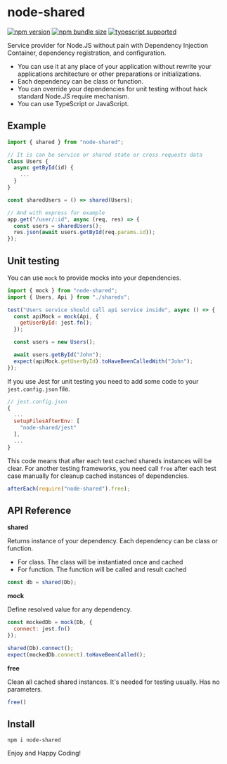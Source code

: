 # node-shared

[![npm version](https://img.shields.io/npm/v/node-shared?style=flat-square)](https://www.npmjs.com/package/node-shared) [![npm bundle size](https://img.shields.io/bundlephobia/minzip/node-shared?style=flat-square)](https://bundlephobia.com/result?p=node-shared) [![typescript supported](https://img.shields.io/npm/types/typescript?style=flat-square)](./src/index.ts)

Service provider for Node.JS without pain with Dependency Injection Container, dependency registration, and configuration.

- You can use it at any place of your application without rewrite your applications architecture or other preparations or initializations.
- Each dependency can be class or function.
- You can override your dependencies for unit testing without hack standard Node.JS require mechanism.
- You can use TypeScript or JavaScript.

## Example

```javascript
import { shared } from "node-shared";

// It is can be service or shared state or cross requests data
class Users {
  async getById(id) {
    ...
  }
}

const sharedUsers = () => shared(Users);

// And with express for example
app.get("/user/:id", async (req, res) => {
  const users = sharedUsers();
  res.json(await users.getById(req.params.id));
});
```

## Unit testing

You can use `mock` to provide mocks into your dependencies.

```javascript
import { mock } from "node-shared";
import { Users, Api } from "./shareds";

test("Users service should call api service inside", async () => {
  const apiMock = mock(Api, {
    getUserById: jest.fn();
  });

  const users = new Users();

  await users.getById("John");
  expect(apiMock.getUserById).toHaveBeenCalledWith("John");
});
```

If you use Jest for unit testing you need to add some code to your `jest.config.json` file.

```javascript
// jest.config.json
{
  ...
  setupFilesAfterEnv: [
    "node-shared/jest"
  ],
  ...
}
```

This code means that after each test cached shareds instances will be clear. For another testing frameworks, you need call `free` after each test case manually for cleanup cached instances of dependencies.

```javascript
afterEach(require("node-shared").free);
```

## API Reference

**shared**

Returns instance of your dependency. Each dependency can be class or function.
- For class. The class will be instantiated once and cached
- For function. The function will be called and result cached

```javascript
const db = shared(Db);
```

**mock**

Define resolved value for any dependency.

```javascript
const mockedDb = mock(Db, {
  connect: jest.fn()
});

shared(Db).connect();
expect(mockedDb.connect).toHaveBeenCalled();
```

**free**

Clean all cached shared instances. It's needed for testing usually. Has no parameters.

```javascript
free()
```

## Install

```
npm i node-shared
```

Enjoy and Happy Coding!
